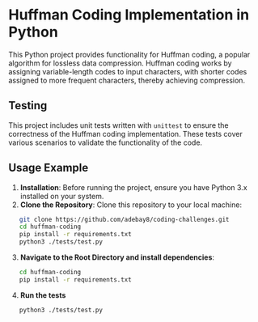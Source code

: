 # Huffman Coding Implementation in Python

This Python project provides functionality for Huffman coding, a popular algorithm for lossless data compression. Huffman coding works by assigning variable-length codes to input characters, with shorter codes assigned to more frequent characters, thereby achieving compression.

## Testing

This project includes unit tests written with `unittest` to ensure the correctness of the Huffman coding implementation. These tests cover various scenarios to validate the functionality of the code.

## Usage Example

1. **Installation**: Before running the project, ensure you have Python 3.x installed on your system.
2. **Clone the Repository**: Clone this repository to your local machine:
```bash
   git clone https://github.com/adebay8/coding-challenges.git
   cd huffman-coding
   pip install -r requirements.txt
   python3 ./tests/test.py
```
3. **Navigate to the Root Directory and install dependencies**:
```bash
   cd huffman-coding
   pip install -r requirements.txt
```
4. **Run the tests**

```bash
   python3 ./tests/test.py
```
